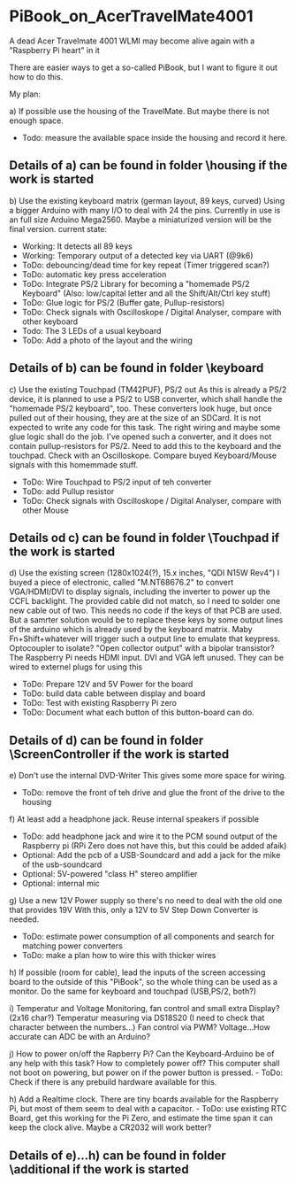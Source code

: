 # PiBook_on_AcerTravelMate4001
A dead Acer Travelmate 4001 WLMI may become alive again with a "Raspberry Pi heart" in it

There are easier ways to get a so-called PiBook, but I want to figure it out how to do this.

My plan:

a) If possible use the housing of the TravelMate. But maybe there is not enough space.
  - Todo: measure the available space inside the housing and record it here.

## Details of a) can be found in folder \housing if the work is started

b) Use the existing keyboard matrix (german layout, 89 keys, curved)
  Using a bigger Arduino with many I/O to deal with 24 the pins.
  Currently in use is an full size Arduino Mega2560. Maybe a miniaturized version will be the final version.
  current state:
  - Working: It detects all 89 keys
  - Working: Temporary output of a detected key via UART (@9k6) 
  - ToDo: debouncing/dead time for key repeat (Timer triggered scan?)
  - ToDo: automatic key press acceleration
  - ToDo: Integrate PS/2 Library for becoming a "homemade PS/2 Keyboard" (Also: low/capital letter and all the Shift/Alt/Ctrl key stuff)
  - ToDo: Glue logic for PS/2 (Buffer gate, Pullup-resistors)
  - ToDo: Check signals with Oscilloskope / Digital Analyser, compare with other keyboard
  - Todo: The 3 LEDs of a usual keyboard
  - ToDo: Add a photo of the layout and the wiring
  
## Details of b) can be found in folder \keyboard
  
c) Use the existing Touchpad (TM42PUF), PS/2 out
  As this is already a PS/2 device, it is planned to use a PS/2 to USB converter, which shall handle the "homemade PS/2 keyboard", too.
  These converters look huge, but once pulled out of their housing, they are at the size of an SDCard.
  It is not expected to write any code for this task. The right wiring and maybe some glue logic shall do the job.
  I've opened such a converter, and it does not contain pullup-resistors for PS/2. Need to add this to the keyboard and the touchpad.
  Check with an Oscilloskope. Compare buyed Keyboard/Mouse signals with this homemmade stuff. 
  - ToDo: Wire Touchpad to PS/2 input of teh converter
  - ToDo: add Pullup resistor
  - ToDo: Check signals with Oscilloskope / Digital Analyser, compare with other Mouse
 
## Details od c) can be found in folder \Touchpad if the work is started

d) Use the existing screen (1280x1024(?), 15.x inches, "QDI N15W Rev4")
  I buyed a piece of electronic, called "M.NT68676.2" to convert VGA/HDMI/DVI to display signals, including the inverter to power up the CCFL backlight.
  The provided cable did not match, so I need to solder one new cable out of two.
  This needs no code if the keys of that PCB are used. But a samrter solution would be to replace these keys by some output lines of the arduino which is
  already used by the keyboard matrix. Maby Fn+Shift+whatever will trigger such a output line to emulate that keypress.
  Optocoupler to isolate? "Open collector output" with a bipolar transistor?
  The Raspberry Pi needs HDMI input. DVI and VGA left unused. They can be wired to externel plugs for using this
  - ToDo: Prepare 12V and 5V Power for the board 
  - ToDo: build data cable between display and board
  - ToDo: Test with existing Raspberry Pi zero
  - ToDo: Document what each button of this button-board can do.

## Details of d) can be found in folder \ScreenController if the work is started

e) Don't use the internal DVD-Writer
  This gives some more space for wiring.
  - ToDo: remove the front of teh drive and glue the front of the drive to the housing
  
f) At least add a headphone jack. Reuse internal speakers if possible 
  - ToDo: add headphone jack and wire it to the PCM sound output of the Raspberry pi (RPi Zero does not have this, but this could be added afaik)
  - Optional: Add the pcb of a USB-Soundcard and add a jack for the mike of the usb-soundcard
  - Optional: 5V-powered "class H" stereo amplifier
  - Optional: internal mic
 
g) Use a new 12V Power supply so there's no need to deal with the old one that provides 19V
  With this, only a 12V to 5V Step Down Converter is needed.
  - ToDo: estimate power consumption of all components and search for matching power converters
  - ToDo: make a plan how to wire this with thicker wires
  
h) If possible (room for cable), lead the inputs of the screen accessing board to the outside of this "PiBook", so the whole thing can be used as a monitor.
    Do the same for keyboard and touchpad (USB,PS/2, both?)

i) Temperatur and Voltage Monitoring, fan control and small extra Display? (2x16 char?)
  Temperatur measuring via DS18S20 (I need to check that character between the numbers...)
  Fan control via PWM?
  Voltage...How accurate can ADC be with an Arduino?
  
  
j) How to power on/off the Rapberry Pi? 
	Can the Keyboard-Arduino be of any help with this task?
	How to completely power off? This computer shall not boot on powering, but power on if the power button is pressed.
	- ToDo: Check if there is any prebuild hardware available for this.

h) Add a Realtime clock. There are tiny boards available for the Raspberry Pi, but most of them seem to deal with a capacitor.
	- ToDo: use existing RTC Board, get this working for the Pi Zero, and estimate the time span it can keep the clock alive. Maybe a CR2032 will work better?
	
## Details of e)...h) can be found in folder \additional if the work is started


